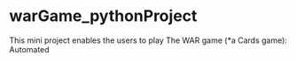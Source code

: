 # warGame_pythonProject
This mini project enables the users to play The WAR game (*a Cards game): Automated
